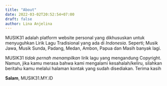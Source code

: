 ```yaml
---
title: "About"
date: 2022-03-02T20:52:54+07:00
draft: false
author: Lina Anjelina
---
```


MUSIK31 adalah platform website personal yang dikhususkan untuk menyuguhkan Lirik Lagu Tradisional yang ada di _Indonesia_. Seperti; Musik Jawa, Musik Sunda, Padang, Medan, Ambon, Papua dan Masih banyak lagi. 

MUSIK31 _tidak pernah menampilkan_ lirik lagu yang mengandung Copyright. Namun, jika kamu merasa bahwa kami mengalami kesahalah/keliru, silahkan beritahu kamu melalui halaman kontak yang sudah disediakan. Terima kasih

**Salam**,
MUSIK31.MY.ID

